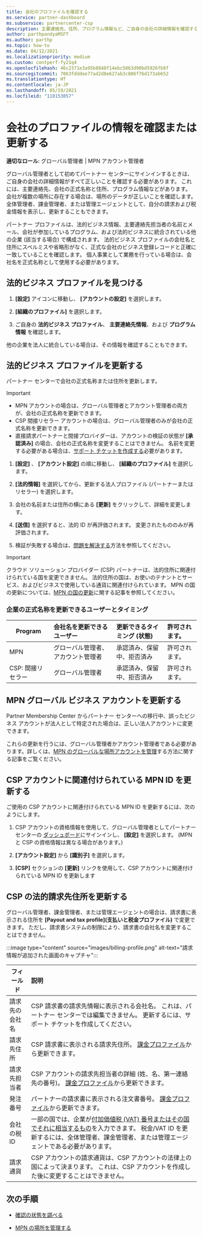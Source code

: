 ```yaml
---
title: 会社のプロファイルを確認する
ms.service: partner-dashboard
ms.subservice: partnercenter-csp
description: 主要連絡先、住所、プログラム情報など、ご自身の会社の詳細情報を確認する方法について説明します。 また、法的住所や請求先住所を更新することもできます。
author: parthpandyaMSFT
ms.author: parthp
ms.topic: how-to
ms.date: 04/12/2021
ms.localizationpriority: medium
ms.custom: contperf-fy21q4
ms.openlocfilehash: 46c2371e3a95b8840f14ebc5063d90bd5926fb8f
ms.sourcegitcommit: 7063fdddee77ad2d8e627ab3c806f76d173ab652
ms.translationtype: HT
ms.contentlocale: ja-JP
ms.lasthandoff: 05/19/2021
ms.locfileid: "110153057"
---
```

# <a name="verify-or-update-your-company-profile-information"></a>会社のプロファイルの情報を確認または更新する 

**適切なロール**: グローバル管理者 | MPN アカウント管理者

グローバル管理者として初めてパートナー センターにサインインするときは、ご自身の会社の詳細情報がすべて正しいことを確認する必要があります。 これには、主要連絡先、会社の正式名称と住所、プログラム情報などがあります。 会社が複数の場所に存在する場合は、場所のデータが正しいことを確認します。 全体管理者、課金管理者、または管理エージェントとして、自分の請求および税金情報を表示し、更新することもできます。

パートナー プロファイルは、法的ビジネス情報、主要連絡先担当者の名前とメール、会社が参加しているプログラム、および法的ビジネスに統合されている他の企業 (該当する場合) で構成されます。 法的ビジネス プロファイルの会社名と住所にスペルミスや省略形がなく、正式な会社のビジネス登録レコードと正確に一致していることを確認します。 個人事業として業務を行っている場合は、会社名を正式名称として使用する必要があります。


## <a name="locate-the-legal-business-profile"></a>法的ビジネス プロファイルを見つける

1. **[設定]** アイコンに移動し、 **[アカウントの設定]** を選択します。
 
1. **[組織のプロファイル]** を選択します。 

2. ご自身の **法的ビジネス プロファイル**、 **主要連絡先情報**、および **プログラム情報** を確認します。

他の企業を法人に統合している場合は、その情報を確認することもできます。 

## <a name="update-your-legal-business-profile"></a>法的ビジネス プロファイルを更新する 

パートナー センターで会社の正式名称または住所を更新します。

>[!Important]
>- MPN アカウントの場合は、グローバル管理者とアカウント管理者の両方が、会社の正式名称を更新できます。
>- CSP 間接リセラー アカウントの場合は、グローバル管理者のみが会社の正式名称を更新できます。 
>- 直接請求パートナーと間接プロバイダーは、アカウントの検証の状態が **[承認済み]** の場合、会社の正式名称を変更することはできません。 名前を変更する必要がある場合は、[サポート チケットを作成する](https://partner.microsoft.com/dashboard/support/servicerequests/create?stage=2&topicid=eb74583c-61b3-2124-bffc-00920e0ae772)必要があります。



1. **[設定]** 、 **[アカウント設定]** の順に移動し、 **[組織のプロファイル]** を選択します。

2. **[法的情報]** を選択してから、更新する法人プロファイル (パートナーまたはリセラー) を選択します。

1. 会社の名前または住所の横にある **[更新]** をクリックして、詳細を変更します。
 
1. **[送信]** を選択すると、法的 ID が再評価されます。 変更されたもののみが再評価されます。

1. 検証が失敗する場合は、[問題を解決する](verification-responses.md)方法を参照してください。

>[!Important]
>クラウド ソリューション プロバイダー (CSP) パートナーは、法的住所に関連付けられている国を変更できません。 法的住所の国は、お使いのテナントとサービス、およびビジネスで使用している通貨に関連付けられています。 MPN の国の更新については、[MPN の国の更新](manage-locations.md#change-country-of-partner-global-account)に関する記事を参照してください。


### <a name="who-can-update-legal-business-name-and-when"></a>企業の正式名称を更新できるユーザーとタイミング

|**Program**|**会社名を更新できるユーザー**|**更新できるタイミング (状態)**|**許可されます。**|
|---------------------|:-------------------------------|:------------|:-----------------|
MPN|グローバル管理者、アカウント管理者|承認済み、保留中、拒否済み| 許可されます。|
|CSP: 間接リセラー|グローバル管理者|承認済み、保留中、拒否済み| 許可されます。|


## <a name="update-your-mpn-global-business-account"></a>MPN グローバル ビジネス アカウントを更新する

Partner Membership Center からパートナー センターへの移行中、誤ったビジネス アカウントが法人として特定された場合は、正しい法人アカウントに変更できます。

これらの更新を行うには、グローバル管理者かアカウント管理者である必要があります。詳しくは、[MPN のグローバルな場所アカウントを管理](manage-locations.md)する方法に関する記事をご覧ください。


## <a name="update-your-mpn-id-associated-with-your-csp-account"></a>CSP アカウントに関連付けられている MPN ID を更新する

ご使用の CSP アカウントに関連付けられている MPN ID を更新するには、次のようにします。

1. CSP アカウントの資格情報を使用して、グローバル管理者としてパートナー センターの [ダッシュボード](https://partner.microsoft.com/dashboard/home)にサインインし、 **[設定]** を選択します。 (MPN と CSP の資格情報は異なる場合があります。)
 
1. **[アカウント設定]** から **[識別子]** を選択します。

1. **[CSP]** セクションの **[更新]** リンクを使用して、CSP アカウントに関連付けられている MPN ID を更新します 


## <a name="update-your-csp-legal-billing-address"></a>CSP の法的請求先住所を更新する

グローバル管理者、課金管理者、または管理エージェントの場合は、請求書に表示される住所を **[Payout and tax profile]\(支払いと税金プロファイル\)** で変更できます。 ただし、請求書システムの制限により、請求書の会社名を変更することはできません。

:::image type="content" source="images/billing-profile.png" alt-text="請求情報が追加された画面のキャプチャ":::

|**フィールド**  |**説明**|  
|---------------------|:------------------|
|請求先の会社名|CSP 請求書の請求先情報に表示される会社名。  これは、パートナー センターでは編集できません。  更新するには、サポート チケットを作成してください。|
|請求先住所|CSP 請求書に表示される請求先住所。 [課金プロファイル](https://partner.microsoft.com/dashboard/account/v3/accountsettings/billingprofile#commercial)から更新できます。|
|請求先担当者|CSP アカウントの請求先担当者の詳細 (姓、名、第一連絡先の番号)。  [課金プロファイル](https://partner.microsoft.com/dashboard/account/v3/accountsettings/billingprofile#commercial)から更新できます。|
|発注番号|パートナーの請求書に表示される注文書番号。  [課金プロファイル](https://partner.microsoft.com/dashboard/account/v3/accountsettings/billingprofile#commercial)から更新できます。|
|会社の税 ID|一部の国では、企業が[付加価値税 (VAT) 番号またはその国でそれに相当するもの](./organization-tax-info.md)を入力できます。 税金/VAT ID を更新するには、全体管理者、課金管理者、または管理エージェントである必要があります。|
|請求通貨|CSP アカウントの請求通貨は、CSP アカウントの法律上の国によって決まります。  これは、CSP アカウントを作成した後に変更することはできません。|

## <a name="next-steps"></a>次の手順

- [確認の状態を調べる](verification-responses.md)

- [MPN の場所を管理する](manage-locations.md)